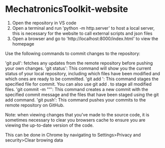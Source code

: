 # MechatronicsToolkit-website
1. Open the repository in VS code
2. Open a terminal and run 'python -m http.server' to host a local server, this is necessary for the website to call external scripts and json files
3. Open a browser and go to 'http://localhost:8000/index.html' to view the homepage

Use the following commands to commit changes to the repository:

'git pull': fetches any updates from the remote repository before pushing your own changes.
'git status': This command will show you the current status of your local repository, including which files have been modified and which ones are ready to be committed.
'git add <file>': This command stages the specified file for commit. You can also use git add . to stage all modified files.
'git commit -m "<your commit message>"': This command creates a new commit with the specified commit message and the files that have been staged using the git add command.
'git push': This command pushes your commits to the remote repository on GitHub.

Note: when viewing changes that you've made to the source code, it is sometimes necessary to clear you browsers cache to ensure you are viewing the up-to-date version of the code.

This can be done in Chrome by navigating to Settings>Privacy and security>Clear browing data
